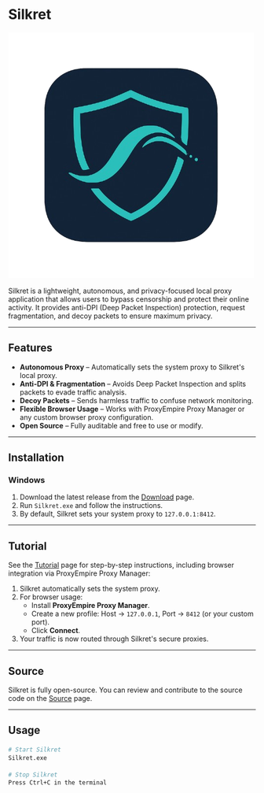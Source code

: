 # Silkret

![Silkret Logo](Silkret.png)

Silkret is a lightweight, autonomous, and privacy-focused local proxy application that allows users to bypass censorship and protect their online activity. It provides anti-DPI (Deep Packet Inspection) protection, request fragmentation, and decoy packets to ensure maximum privacy.  

---

## Features

- **Autonomous Proxy** – Automatically sets the system proxy to Silkret's local proxy.  
- **Anti-DPI & Fragmentation** – Avoids Deep Packet Inspection and splits packets to evade traffic analysis.  
- **Decoy Packets** – Sends harmless traffic to confuse network monitoring.  
- **Flexible Browser Usage** – Works with ProxyEmpire Proxy Manager or any custom browser proxy configuration.  
- **Open Source** – Fully auditable and free to use or modify.  

---

## Installation

### Windows

1. Download the latest release from the [Download](download.html) page.  
2. Run `Silkret.exe` and follow the instructions.  
3. By default, Silkret sets your system proxy to `127.0.0.1:8412`.  

---

## Tutorial

See the [Tutorial](tutorial.html) page for step-by-step instructions, including browser integration via ProxyEmpire Proxy Manager:

1. Silkret automatically sets the system proxy.  
2. For browser usage:  
   - Install **ProxyEmpire Proxy Manager**.  
   - Create a new profile: Host → `127.0.0.1`, Port → `8412` (or your custom port).  
   - Click **Connect**.  
3. Your traffic is now routed through Silkret's secure proxies.  

---

## Source

Silkret is fully open-source. You can review and contribute to the source code on the [Source](source.html) page.  

---

## Usage

```bash
# Start Silkret
Silkret.exe

# Stop Silkret
Press Ctrl+C in the terminal
